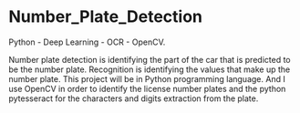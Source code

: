 # Number_Plate_Detection
Python - Deep Learning - OCR - OpenCV.

Number plate detection is identifying the part of the car that is predicted to be the number plate. Recognition is identifying the values that make up the number plate. This project will be in Python programming language. And I use OpenCV in order to identify the license number plates and the python pytesseract for the characters and digits extraction from the plate.
